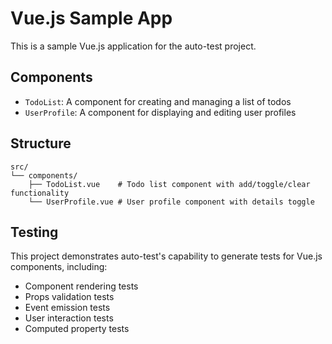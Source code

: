 # Vue.js Sample App

This is a sample Vue.js application for the auto-test project.

## Components

- `TodoList`: A component for creating and managing a list of todos
- `UserProfile`: A component for displaying and editing user profiles

## Structure

```
src/
└── components/
    ├── TodoList.vue    # Todo list component with add/toggle/clear functionality
    └── UserProfile.vue # User profile component with details toggle
```

## Testing

This project demonstrates auto-test's capability to generate tests for Vue.js components, including:

- Component rendering tests
- Props validation tests
- Event emission tests
- User interaction tests
- Computed property tests
